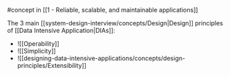 #concept in [[1 - Reliable, scalable, and maintainable applications]]

The 3 main [[system-design-interview/concepts/Design|Design]] principles of [[Data Intensive Application|DIAs]]:

- ![[Operability]]
- ![[Simplicity]]
- ![[designing-data-intensive-applications/concepts/design-principles/Extensibility]]